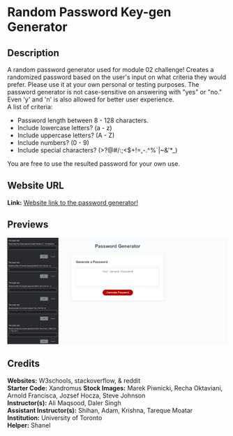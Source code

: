 # Random Password Key-gen Generator

## Description
A random password generator used for module 02 challenge! Creates a randomized password based on the user's input on what criteria they would prefer. Please use it at your own personal or testing purposes. The password generator is not case-sensitive on answering with "yes" or "no." Even 'y' and 'n' is also allowed for better user experience. <br>
A list of criteria: <br>

* Password length between 8 - 128 characters. <br>
* Include lowercase letters? (a - z) <br>
* Include uppercase letters? (A - Z) <br>
* Include numbers? (0 - 9) <br>
* Include special characters? (>?@#/:;<$+!=,-.^%`|~&'*_) <br>

You are free to use the resulted password for your own use.<br>

## Website URL
**Link:** [Website link to the password generator!](https://heaveness.github.io/keygen-generator/) <br>

## Previews
![Website Preview Image](/assets/images/website-preview.png) <br>

## Credits
**Websites:** W3schools, stackoverflow, & reddit <br>
**Starter Code:** Xandromus
**Stock Images:** Marek Piwnicki, Recha Oktaviani, Arnold Francisca, Jozsef Hocza, Steve Johnson <br>
**Instructor(s):** Ali Maqsood, Daler Singh <br>
**Assistant Instructor(s):** Shihan, Adam, Krishna, Tareque Moatar<br>
**Institution:** University of Toronto <br>
**Helper:** Shanel
